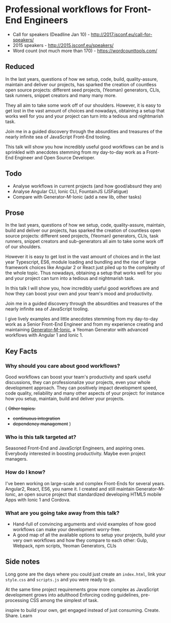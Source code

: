 # Professional workflows for Front-End Engineers

- Call for speakers (Deadline Jan 10) - http://2017.jsconf.eu/call-for-speakers/
- 2015 speakers - http://2015.jsconf.eu/speakers/
- Word count (not much more than 170) - https://wordcounttools.com/

## Reduced

In the last years, questions of how we setup, code, build, quality-assure, maintain and deliver our projects, has sparked the creation of countless open source projects: different seed projects, (Yeoman) generators, CLIs, task runners, snippet creators and many many more.

They all aim to take some work off of our shoulders. However, it is easy to get lost in the vast amount of choices and nowadays, obtaining a setup that works well for you and your project can turn into a tedious and nightmarish task.

Join me in a guided discovery through the absurdities and treasures of the nearly infinite sea of JavaScript Front-End tooling.

This talk will show you how incredibly useful good workflows can be and is sprinkled with anecdotes stemming from my day-to-day work as a Front-End Engineer and Open Source Developer.

## Todo
- Analyse workflows in current projects (and how good/absurd they are)
- Analyse Angular CLI, Ionic CLI, FountainJS (JSFatigue)
- Compare with Generator-M-Ionic (add a new lib, other tasks)

## Prose

In the last years, questions of how we setup, code, quality-assure, maintain, build and deliver our projects, has sparked the creation of countless open source projects: different seed projects, (Yeoman) generators, CLIs, task runners, snippet creators and sub-generators all aim to take some work off of our shoulders.

However it is easy to get lost in the vast amount of choices and in the last year Typescript, ES6, module loading and bundling and the rise of large framework choices like Angular 2 or React just piled up to the complexity of the whole topic. Thus nowadays, obtaining a setup that works well for you and your project can turn into a tedious and nightmarish task.

In this talk I will show you, how incredibly useful good workflows are and how they can boost your own and your team's mood and productivity.

Join me in a guided discovery through the absurdities and treasures of the nearly infinite sea of JavaScript tooling.

I give lively examples and little anecdotes stemming from my day-to-day work as a Senior Front-End Engineer and from my experience creating and maintaining [Generator-M-Ionic](https://github.com/mwaylabs/generator-m-ionic), a Yeoman Generator with advanced workflows with Angular 1 and Ionic 1.


## Key Facts

### Why should you care about good workflows?
Good workflows can boost your team's productivity and spark useful discussions, they can professionalize your projects, even your whole development approach. They can positively impact development speed, code quality, reliability and many other aspects of your project: for instance how you setup, maintain, build and deliver your projects.

( ~~Other topics:~~
- ~~continuous integration~~
- ~~dependency management~~
)

### Who is this talk targeted at?
Seasoned Front-End and JavaScript Engineers, and aspiring ones. Everybody interested in boosting productivity. Maybe even project managers.

### How do I know?
I've been working on large-scale and complex Front-Ends for several years. Angular2, React, ES6, you name it. I created and still maintain Generator-M-Ionic, an open source project that standardized developing HTML5 mobile Apps with Ionic 1 and Cordova.

### What are you going take away from this talk?
- Hand-full of convincing arguments and vivid examples of how good workflows can make your development worry-free.
- A good map of all the available options to setup your projects, build your very own workflows and how they compare to each other: Gulp, Webpack, npm scripts, Yeoman Generators, CLIs


## Side notes


Long gone are the days where you could just create an `index.html`, link your `style.css` and `scripts.js` and you were ready to go.

At the same time project requirements grow more complex as JavaScript development grows into adulthood
Enforcing coding guidelines, pre-processing CSS among the simplest of task.

inspire to build your own, get engaged instead of just consuming. Create. Share. Learn
